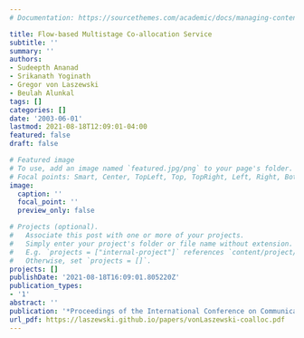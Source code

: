 ```yaml
---
# Documentation: https://sourcethemes.com/academic/docs/managing-content/

title: Flow-based Multistage Co-allocation Service
subtitle: ''
summary: ''
authors:
- Sudeepth Ananad
- Srikanath Yoginath
- Gregor von Laszewski
- Beulah Alunkal
tags: []
categories: []
date: '2003-06-01'
lastmod: 2021-08-18T12:09:01-04:00
featured: false
draft: false

# Featured image
# To use, add an image named `featured.jpg/png` to your page's folder.
# Focal points: Smart, Center, TopLeft, Top, TopRight, Left, Right, BottomLeft, Bottom, BottomRight.
image:
  caption: ''
  focal_point: ''
  preview_only: false

# Projects (optional).
#   Associate this post with one or more of your projects.
#   Simply enter your project's folder or file name without extension.
#   E.g. `projects = ["internal-project"]` references `content/project/deep-learning/index.md`.
#   Otherwise, set `projects = []`.
projects: []
publishDate: '2021-08-18T16:09:01.805220Z'
publication_types:
- '1'
abstract: ''
publication: '*Proceedings of the International Conference on Communications in Computing*'
url_pdf: https://laszewski.github.io/papers/vonLaszewski-coalloc.pdf
---
```

